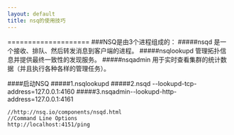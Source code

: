 ```yaml
---
layout: default
title: nsq的使用技巧
---
```

====================
###NSQ是由3个进程组成的：
#####nsqd 是一个接收、排队、然后转发消息到客户端的进程。
#####nsqlookupd 管理拓扑信息并提供最终一致性的发现服务。
#####nsqadmin 用于实时查看集群的统计数据（并且执行各种各样的管理任务）。

####启动NSQ
#####1.nsqlookupd
#####2.nsqd --lookupd-tcp-address=127.0.0.1:4160
#####3.nsqadmin--lookupd-http-address=127.0.0.1:4161

```
//http://nsq.io/components/nsqd.html
//Command Line Options
http://localhost:4151/ping
```

